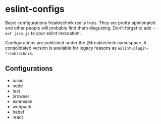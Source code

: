 # eslint-configs

Basic configurations freaktechnik really likes. They are pretty opinionated and other people will probably find them disgusting. Don't forget to add `--ext json,js` to your eslint invocation.

Configurations are published under the @freaktechnik namespace. A consolidated version is available for legacy reasons as `eslint-plugin-freaktechnik`.

## Configurations

- basic
- node
- test
- browser
- extension
- webpack
- babel
- react
